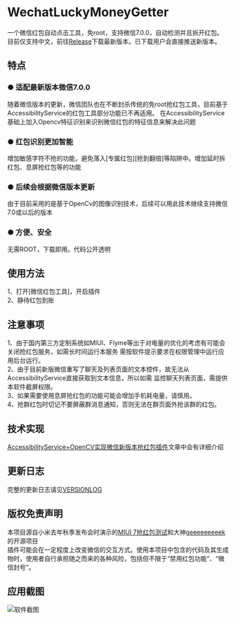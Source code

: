 # WechatLuckyMoneyGetter
一个微信红包自动点击工具，免root，支持微信7.0.0，自动检测并且拆开红包。<br>
目前仅支持中文，前往[Release](https://github.com/LnJan/WechatLuckyMoneyGetter/releases)下载最新版本。已下载用户会直接推送新版本。<br>

## 特点
### ● 适配最新版本微信7.0.0
随着微信版本的更新，微信团队也在不断封杀传统的免root抢红包工具，目前基于AccessibilityService的红包工具部分功能已不再适用。
在AccessibilityService基础上加入Opencv特征识别来识别微信红包的特征信息来解决此问题
### ● 红包识别更加智能
增加敏感字符不抢的功能，避免落入[专属红包]\[抢到翻倍]等陷阱中。增加延时拆红包、息屏抢红包等的功能
### ● 后续会根据微信版本更新
由于目前采用的是基于OpenCv的图像识别技术，后续可以用此技术继续支持微信7.0或以后的版本
### ● 方便、安全
无需ROOT，下载即用。代码公开透明     
## 使用方法
1、打开[微信红包工具]，开启插件<br>
2、静待红包到账
    
## 注意事项
1、由于国内第三方定制系统如MIUI、Flyme等出于对电量的优化的考虑有可能会关闭抢红包服务，如需长时间运行本服务
需按软件提示要求在权限管理中运行应用后台运行。<br>
2、由于目前新版微信重写了聊天及列表页面的文本控件，故无法从AccessibilityService直接获取到文本信息，所以如需
监控聊天列表页面，需提供本软件截屏权限。<br>
3、如果需要使用息屏抢红包的功能可能会增加手机耗电量，请慎用。<br>
4、抢群红包时切记不要屏蔽群消息通知，否则无法在群页面外抢该群的红包。

## 技术实现
[AccessibilityService+OpenCV实现微信新版本抢红包插件](https://www.jianshu.com/p/c269a1a1866b)文章中会有详细介绍
    
## 更新日志
完整的更新日志请见[VERSIONLOG](https://github.com/LnJan/WechatLuckyMoneyGetter/blob/master/VERSIONLOG.md)
## 版权免责声明
本项目源自小米去年秋季发布会时演示的[MIUI 7抢红包测试](https://github.com/XiaoMi/LuckyMoneyTool)和大神[geeeeeeeeek](https://github.com/geeeeeeeeek/WeChatLuckyMoney)的开源项目<br>
插件可能会在一定程度上改变微信的交互方式。使用本项目中包含的代码及其生成物时，使用者自行承担随之而来的各种风险，包括但不限于“禁用红包功能”、“微信封号”。

## 应用截图
![软件截图](https://github.com/LnJan/WechatLuckyMoneyGetter/blob/master/screenshot.jpg)
